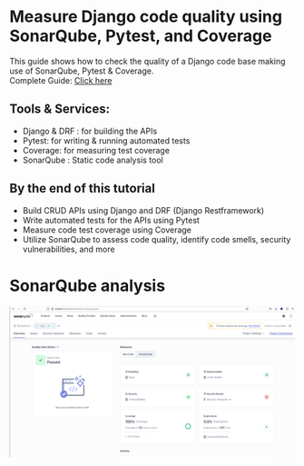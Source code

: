# Measure Django code quality using SonarQube, Pytest, and Coverage 

This guide shows how to check the quality of a Django code base making use of SonarQube, Pytest & Coverage. <br>
Complete Guide: [Click here](https://www.freecodecamp.org/news/how-to-measure-django-code-quality-using-sonarqube-pytest-and-coverage/)
## Tools & Services:
- Django & DRF : for building the APIs
- Pytest: for writing & running automated tests
- Coverage: for measuring test coverage
- SonarQube : Static code analysis tool

## By the end of this tutorial 
- Build CRUD APIs using Django and DRF (Django Restframework)
- Write automated tests for the APIs using Pytest
- Measure code test coverage using Coverage
- Utilize SonarQube to assess code quality, identify code smells, security vulnerabilities, and more

# SonarQube analysis
![Screenshot](screenshot1.png)
